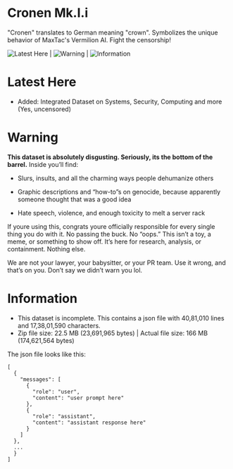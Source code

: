 # Cronen Mk.I.i

"Cronen" translates to German meaning "crown". Symbolizes the unique behavior of MaxTac's Vermilion AI. Fight the censorship!

![Latest Here](#Latest-Here) | ![Warning](#Warning) | ![Information](#Information)

# Latest Here
- Added: Integrated Dataset on Systems, Security, Computing and more (Yes, uncensored)

# Warning

<b>This dataset is absolutely disgusting. Seriously, its the bottom of the barrel.</b>
Inside you’ll find:

- Slurs, insults, and all the charming ways people dehumanize others

- Graphic descriptions and “how-to”s on genocide, because apparently someone thought that was a good idea

- Hate speech, violence, and enough toxicity to melt a server rack

If youre using this, congrats youre officially responsible for every single thing you do with it. No passing the buck. No “oops.” This isn’t a toy, a meme, or something to show off. It’s here for research, analysis, or containment. Nothing else.

We are not your lawyer, your babysitter, or your PR team. Use it wrong, and that’s on you. Don’t say we didn’t warn you lol.

# Information
- This dataset is incomplete. This contains a json file with 40,81,010 lines and 17,38,01,590 characters. 
- Zip file size: 22.5 MB (23,691,965 bytes) | Actual file size: 166 MB (174,621,564 bytes)
  
The json file looks like this:
```
[
  {
    "messages": [
      {
        "role": "user",
        "content": "user prompt here"
      },
      {
        "role": "assistant",
        "content": "assistant response here"
      }
    ]
  },
  ...
  }
]
```
